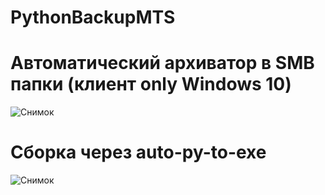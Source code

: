 # PythonBackupMTS
# Автоматический архиватор в SMB папки (клиент only Windows 10)
![Снимок](https://github.com/sxfour/PythonBackupMTS/assets/112577182/3bb6a759-5440-4f11-b2e9-dcad9bc55973)
# Сборка через auto-py-to-exe
![Снимок](https://github.com/sxfour/PythonBackupMTS/assets/112577182/6dbb9fde-a322-4efa-b3a0-6aa3f28d2217)
